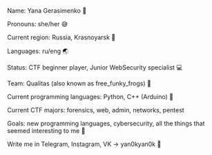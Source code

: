 Name: Yana Gerasimenko :crescent_moon:

Pronouns: she/her :sweat_smile:
 
Current region: Russia, Krasnoyarsk :evergreen_tree:

Languages: ru/eng :earth_asia: 

Status: CTF beginner player, Junior WebSecurity specialist :computer:
 
Team: Qualitas (also known as free_funky_frogs) :triangular_flag_on_post:

Current programming languages: Python, C++ (Arduino) :open_file_folder: 

Current CTF majors: forensics, web, admin, networks, pentest

Goals: new programming languages, cybersecurity, all the things that seemed interesting to me :pushpin:

Write me in Telegram, Instagram, VK -> yan0kyan0k :vibration_mode: 
 
